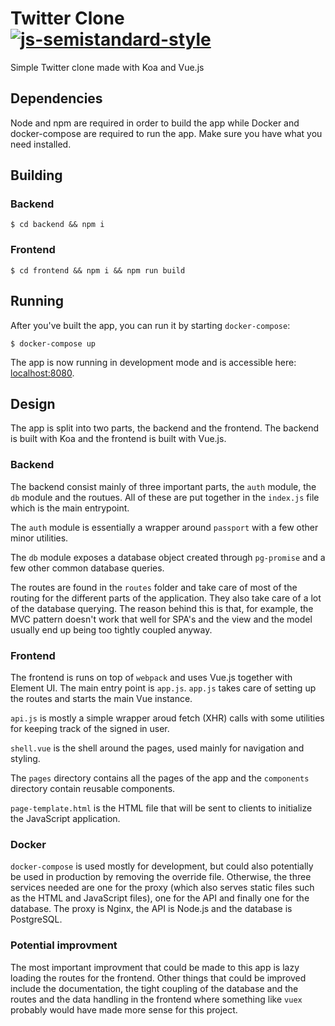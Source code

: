 # Twitter Clone [![js-semistandard-style](https://img.shields.io/badge/code%20style-semistandard-brightgreen.svg?style=flat-square)](https://github.com/Flet/semistandard)
Simple Twitter clone made with Koa and Vue.js

## Dependencies
Node and npm are required in order to build the app while Docker and docker-compose are required to run the app. Make sure you have what you need installed.

## Building

### Backend
```
$ cd backend && npm i
```

### Frontend
```
$ cd frontend && npm i && npm run build
```

## Running
After you've built the app, you can run it by starting `docker-compose`:
```
$ docker-compose up
```
The app is now running in development mode and is accessible here: [localhost:8080]().

## Design
The app is split into two parts, the backend and the frontend. The backend is built with Koa and the frontend is built with Vue.js.

### Backend
The backend consist mainly of three important parts, the `auth` module, the `db` module and the routues. All of these are put together in the `index.js` file which is the main entrypoint.

The `auth` module is essentially a wrapper around `passport` with a few other minor utilities.

The `db` module exposes a database object created through `pg-promise` and a few other common database queries.

The routes are found in the `routes` folder and take care of most of the routing for the different parts of the application. They also take care of a lot of the database querying. The reason behind this is that, for example, the MVC pattern doesn't work that well for SPA's and the view and the model usually end up being too tightly coupled anyway.

### Frontend
The frontend is runs on top of `webpack` and uses Vue.js together with Element UI. The main entry point is `app.js`. `app.js` takes care of setting up the routes and starts the main Vue instance.

`api.js` is mostly a simple wrapper aroud fetch (XHR) calls with some utilities for keeping track of the signed in user.

`shell.vue` is the shell around the pages, used mainly for navigation and styling.

The `pages` directory contains all the pages of the app and the `components` directory contain reusable components.

`page-template.html` is the HTML file that will be sent to clients to initialize the JavaScript application.

### Docker
`docker-compose` is used mostly for development, but could also potentially be used in production by removing the override file. Otherwise, the three services needed are one for the proxy (which also serves static files such as the HTML and JavaScript files), one for the API and finally one for the database. The proxy is Nginx, the API is Node.js and the database is PostgreSQL.

### Potential improvment
The most important improvment that could be made to this app is lazy loading the routes for the frontend. Other things that could be improved include the documentation, the tight coupling of the database and the routes and the data handling in the frontend where something like `vuex` probably would have made more sense for this project.
